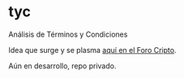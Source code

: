 # tyc
Análisis de Términos y Condiciones

Idea que surge y se plasma [aquí en el Foro Cripto](https://github.com/locademiacripto/foro/discussions/3).

Aún en desarrollo, repo privado.

